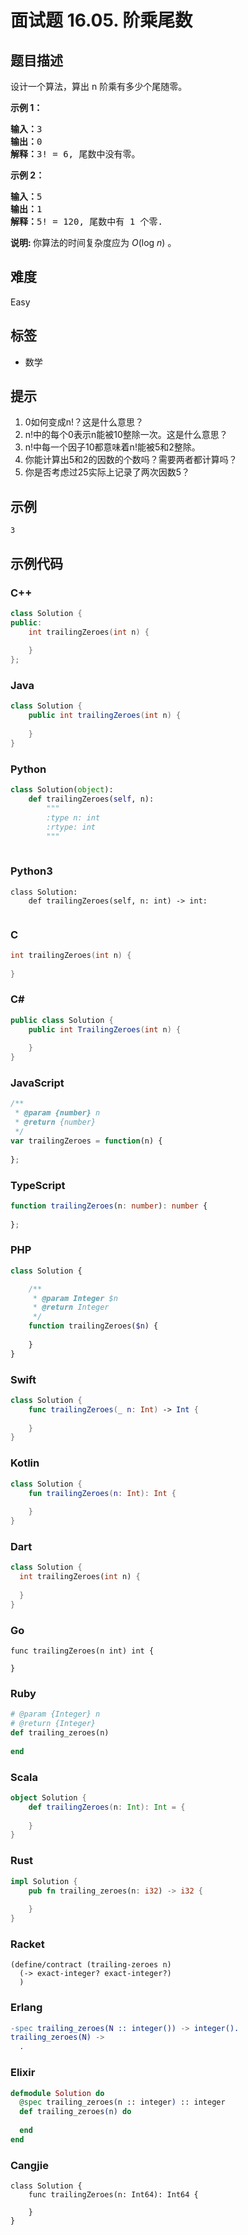 # 面试题 16.05. 阶乘尾数

## 题目描述

<p>设计一个算法，算出 n 阶乘有多少个尾随零。</p>

<p><strong>示例 1：</strong></p>

<pre>
<strong>输入：</strong>3
<strong>输出：</strong>0
<strong>解释：</strong>3! = 6, 尾数中没有零。</pre>

<p><strong>示例&nbsp;2：</strong></p>

<pre>
<strong>输入：</strong>5
<strong>输出：</strong>1
<strong>解释：</strong>5! = 120, 尾数中有 1 个零.</pre>

<p><strong>说明: </strong>你算法的时间复杂度应为&nbsp;<em>O</em>(log&nbsp;<em>n</em>)<em>&nbsp;</em>。</p>


## 难度

Easy

## 标签

- 数学

## 提示

1. 0如何变成n!？这是什么意思？
2. n!中的每个0表示n能被10整除一次。这是什么意思？
3. n!中每一个因子10都意味着n!能被5和2整除。
4. 你能计算出5和2的因数的个数吗？需要两者都计算吗？
5. 你是否考虑过25实际上记录了两次因数5？

## 示例

```
3
```

## 示例代码

### C++

```cpp
class Solution {
public:
    int trailingZeroes(int n) {
        
    }
};
```

### Java

```java
class Solution {
    public int trailingZeroes(int n) {
        
    }
}
```

### Python

```python
class Solution(object):
    def trailingZeroes(self, n):
        """
        :type n: int
        :rtype: int
        """
        
```

### Python3

```python3
class Solution:
    def trailingZeroes(self, n: int) -> int:
        
```

### C

```c
int trailingZeroes(int n) {
    
}
```

### C#

```csharp
public class Solution {
    public int TrailingZeroes(int n) {
        
    }
}
```

### JavaScript

```javascript
/**
 * @param {number} n
 * @return {number}
 */
var trailingZeroes = function(n) {
    
};
```

### TypeScript

```typescript
function trailingZeroes(n: number): number {
    
};
```

### PHP

```php
class Solution {

    /**
     * @param Integer $n
     * @return Integer
     */
    function trailingZeroes($n) {
        
    }
}
```

### Swift

```swift
class Solution {
    func trailingZeroes(_ n: Int) -> Int {
        
    }
}
```

### Kotlin

```kotlin
class Solution {
    fun trailingZeroes(n: Int): Int {
        
    }
}
```

### Dart

```dart
class Solution {
  int trailingZeroes(int n) {
    
  }
}
```

### Go

```golang
func trailingZeroes(n int) int {
    
}
```

### Ruby

```ruby
# @param {Integer} n
# @return {Integer}
def trailing_zeroes(n)
    
end
```

### Scala

```scala
object Solution {
    def trailingZeroes(n: Int): Int = {
        
    }
}
```

### Rust

```rust
impl Solution {
    pub fn trailing_zeroes(n: i32) -> i32 {
        
    }
}
```

### Racket

```racket
(define/contract (trailing-zeroes n)
  (-> exact-integer? exact-integer?)
  )
```

### Erlang

```erlang
-spec trailing_zeroes(N :: integer()) -> integer().
trailing_zeroes(N) ->
  .
```

### Elixir

```elixir
defmodule Solution do
  @spec trailing_zeroes(n :: integer) :: integer
  def trailing_zeroes(n) do
    
  end
end
```

### Cangjie

```cangjie
class Solution {
    func trailingZeroes(n: Int64): Int64 {

    }
}
```

